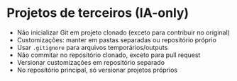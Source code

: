 # Projetos de terceiros (IA-only)

- Não inicializar Git em projeto clonado (exceto para contribuir no original)
- Customizações: manter em pastas separadas ou repositório próprio
- Usar `.gitignore` para arquivos temporários/outputs
- Não commitar no repositório clonado, exceto para pull request
- Versionar customizações em repositório separado
- No repositório principal, só versionar projetos próprios

